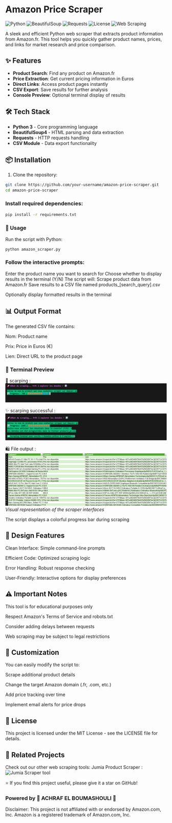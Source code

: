 # Amazon Price Scraper

![Python](https://img.shields.io/badge/Python-3.x-3776AB?logo=python&logoColor=white)
![BeautifulSoup](https://img.shields.io/badge/BeautifulSoup-4.x-44B02A?logo=python&logoColor=white)
![Requests](https://img.shields.io/badge/Requests-2.31.0-FF9900?logo=amazon&logoColor=white)
![License](https://img.shields.io/badge/License-MIT-yellow.svg)
![Web Scraping](https://img.shields.io/badge/Web-Scraping-FF4F8B?logo=webcomponents.org&logoColor=white)

A sleek and efficient Python web scraper that extracts product information from Amazon.fr. This tool helps you quickly gather product names, prices, and links for market research and price comparison.

## ✨ Features

- **Product Search**: Find any product on Amazon.fr
- **Price Extraction**: Get current pricing information in Euros
- **Direct Links**: Access product pages instantly
- **CSV Export**: Save results for further analysis
- **Console Preview**: Optional terminal display of results

## 🛠️ Tech Stack

- **Python 3** - Core programming language
- **BeautifulSoup4** - HTML parsing and data extraction
- **Requests** - HTTP requests handling
- **CSV Module** - Data export functionality

## 📦 Installation

1. Clone the repository:
```bash
git clone https://github.com/your-username/amazon-price-scraper.git
cd amazon-price-scraper
```
### Install required dependencies:

```bash
pip install -r requirements.txt
```
### 🚀 Usage
Run the script with Python:

```bash
python amazon_scraper.py
```
### Follow the interactive prompts:

Enter the product name you want to search for
Choose whether to display results in the terminal (Y/N)
The script will:
Scrape product data from Amazon.fr
Save results to a CSV file named products_[search_query].csv

Optionally display formatted results in the terminal

## 📊 Output Format
The generated CSV file contains:

Nom: Product name

Prix: Price in Euros (€)

Lien: Direct URL to the product page

###  🎨 Terminal Preview
🚀 scarping : 
![Scraper Demo](./images/scarping.png)                        


✨ scarping successful :
![Scraper Demo](./images/fin.png)       

 
🛍️ File output : 
![Scraper Demo](./images/outputs.png)
*Visual representation of the scraper interfaces*


The script displays a colorful progress bar during scraping

## 🎨 Design Features
Clean Interface: Simple command-line prompts

Efficient Code: Optimized scraping logic

Error Handling: Robust response checking

User-Friendly: Interactive options for display preferences

## ⚠️ Important Notes
This tool is for educational purposes only

Respect Amazon's Terms of Service and robots.txt

Consider adding delays between requests

Web scraping may be subject to legal restrictions

## 🔧 Customization
You can easily modify the script to:

Scrape additional product details

Change the target Amazon domain (.fr, .com, etc.)

Add price tracking over time

Implement email alerts for price drops

## 📄 License
This project is licensed under the MIT License - see the LICENSE file for details.

## 🌟 Related Projects
Check out our other web scraping tools:
Jumia Product Scraper : 
![Jumia Scraper tool ](https://github.com/AchrafElboumashouli/Jumia-Web-Scraper/)

⭐ If you find this project useful, please give it a star on GitHub!

### Powered by 🚀 ACHRAF EL BOUMASHOULI 🚀

Disclaimer: This project is not affiliated with or endorsed by Amazon.com, Inc. Amazon is a registered trademark of Amazon.com, Inc.
